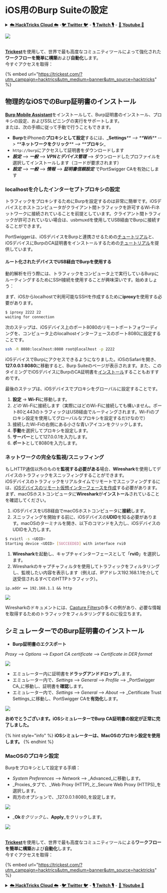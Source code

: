 # iOS用のBurp Suiteの設定

<details>

<summary><a href="https://cloud.hacktricks.xyz/pentesting-cloud/pentesting-cloud-methodology"><strong>☁️ HackTricks Cloud ☁️</strong></a> -<a href="https://twitter.com/hacktricks_live"><strong>🐦 Twitter 🐦</strong></a> - <a href="https://www.twitch.tv/hacktricks_live/schedule"><strong>🎙️ Twitch 🎙️</strong></a> - <a href="https://www.youtube.com/@hacktricks_LIVE"><strong>🎥 Youtube 🎥</strong></a></summary>

* **サイバーセキュリティ会社で働いていますか？** **HackTricksで会社を宣伝**したいですか？または、**PEASSの最新バージョンにアクセスしたり、HackTricksをPDFでダウンロード**したいですか？[**SUBSCRIPTION PLANS**](https://github.com/sponsors/carlospolop)をチェックしてください！
* [**The PEASS Family**](https://opensea.io/collection/the-peass-family)を見つけてください。独占的な[**NFT**](https://opensea.io/collection/the-peass-family)のコレクションです。
* [**公式のPEASS＆HackTricksのグッズ**](https://peass.creator-spring.com)を手に入れましょう。
* [**💬**](https://emojipedia.org/speech-balloon/) [**Discordグループ**](https://discord.gg/hRep4RUj7f)または[**telegramグループ**](https://t.me/peass)に**参加**するか、**Twitter**で**フォロー**してください[**🐦**](https://github.com/carlospolop/hacktricks/tree/7af18b62b3bdc423e11444677a6a73d4043511e9/\[https:/emojipedia.org/bird/README.md)[**@carlospolopm**](https://twitter.com/hacktricks_live)**。**
* **ハッキングのトリックを共有するには、PRを** [**hacktricks repo**](https://github.com/carlospolop/hacktricks) **と** [**hacktricks-cloud repo**](https://github.com/carlospolop/hacktricks-cloud) **に提出してください。**

</details>

![](<../.gitbook/assets/image (9) (1) (2).png>)

\
[**Trickest**](https://trickest.io/)を使用して、世界で最も高度なコミュニティツールによって強化された**ワークフローを簡単に構築**および**自動化**します。\
今すぐアクセスを取得：

{% embed url="https://trickest.com/?utm_campaign=hacktrics&utm_medium=banner&utm_source=hacktricks" %}

## 物理的なiOSでのBurp証明書のインストール

[**Burp Mobile Assistant**](https://portswigger.net/burp/documentation/desktop/tools/mobile-assistant/installing)をインストールして、Burp証明書のインストール、プロキシの設定、およびSSLピニングの実行をサポートします。\
または、次の手順に従って手動で行うこともできます。

* **Burp**をiPhoneの**プロキシとして設定**するには、**\_Settings**_\*\* --> \*\*_**Wifi**_\*\* --> \*\*_**ネットワークをクリック**_\*\* --> \*\*_**プロキシ**\_
* `http://burp`にアクセスして証明書をダウンロードします
* _**設定**_ --> _**一般**_ --> _**VPNとデバイス管理**_ --> ダウンロードしたプロファイルを選択してインストールします（コードが要求されます）
* _**設定**_ --> _**一般**_ --> _**情報**_ --> _**証明書信頼設定**_ でPortSwigger CAを有効にします

### localhostを介したインターセプトプロキシの設定

トラフィックをプロキシするためにBurpを設定するのは非常に簡単です。iOSデバイスとホストコンピュータがクライアント間トラフィックを許可するWi-Fiネットワークに接続されていることを前提としています。クライアント間トラフィックが許可されていない場合は、usbmuxdを使用してUSB経由でBurpに接続することができます。

PortSwiggerは、iOSデバイスをBurpと連携させるための[チュートリアル](https://support.portswigger.net/customer/portal/articles/1841108-configuring-an-ios-device-to-work-with-burp)と、iOSデバイスにBurpのCA証明書をインストールするための[チュートリアル](https://support.portswigger.net/customer/portal/articles/1841109-installing-burp-s-ca-certificate-in-an-ios-device)を提供しています。

#### ルート化されたデバイスでUSB経由でBurpを使用する

動的解析を行う際には、トラフィックをコンピュータ上で実行しているBurpにルーティングするためにSSH接続を使用することが興味深いです。始めましょう：

まず、iOSからlocalhostで利用可能なSSHを作成するために**iproxy**を使用する必要があります。
```bash
$ iproxy 2222 22
waiting for connection
```
次のステップは、iOSデバイス上のポート8080のリモートポートフォワーディングを、コンピュータ上のlocalhostインターフェースのポート8080に設定することです。
```bash
ssh -R 8080:localhost:8080 root@localhost -p 2222
```
iOSデバイスでBurpにアクセスできるようになりました。iOSのSafariを開き、**127.0.0.1:8080**に移動すると、Burp Suiteのページが表示されます。また、このタイミングでiOSデバイスにBurpのCA証明書を[インストール](https://support.portswigger.net/customer/portal/articles/1841109-installing-burp-s-ca-certificate-in-an-ios-device)することもおすすめです。

最後のステップは、iOSデバイスでプロキシをグローバルに設定することです。

1. **設定** -> **Wi-Fi**に移動します。
2. _どの_ Wi-Fiに接続します（実際にはどのWi-Fiに接続しても構いません。ポート80と443のトラフィックはUSB経由でルーティングされます。Wi-Fiのプロキシ設定を使用してグローバルなプロキシを設定するだけなので）
3. 接続したWi-Fiの右側にある小さな青いアイコンをクリックします。
4. **手動**を選択してプロキシを設定します。
5. **サーバー**として127.0.0.1を入力します。
6. **ポート**として8080を入力します。

### ネットワークの完全な監視/スニッフィング

もしHTTP通信以外のものを**監視する必要がある**場合、**Wireshark**を使用してデバイスのトラフィックをスニッフィングすることができます。\
iOSデバイスのトラフィックをリアルタイムでリモートでスニッフィングするには、[iOSデバイスのリモート仮想インターフェースを作成](https://stackoverflow.com/questions/9555403/capturing-mobile-phone-traffic-on-wireshark/33175819#33175819)する必要があります。まず、macOSホストコンピュータに**Wireshark**が**インストール**されていることを確認してください。

1. iOSデバイスをUSB経由でmacOSホストコンピュータに**接続**します。
2. スニッフィングを開始する前に、iOSデバイスの**UDID**を知る必要があります。macOSのターミナルを開き、以下のコマンドを入力し、iOSデバイスのUDIDを入力します。
```bash
$ rvictl -s <UDID>
Starting device <UDID> [SUCCEEDED] with interface rvi0
```
1. **Wireshark**を起動し、キャプチャインターフェースとして「**rvi0**」を選択します。
2. Wiresharkのキャプチャフィルタを使用してトラフィックをフィルタリングし、監視したい内容を表示します（例えば、IPアドレス192.168.1.1を介して送受信されるすべてのHTTPトラフィック）。
```
ip.addr == 192.168.1.1 && http
```
![](<../../.gitbook/assets/image (472).png>)

Wiresharkのドキュメントには、[Capture Filters](https://wiki.wireshark.org/CaptureFilters)の多くの例があり、必要な情報を取得するためのトラフィックをフィルタリングするのに役立ちます。

## シミュレーターでのBurp証明書のインストール

* **Burp証明書のエクスポート**

_Proxy_ --> _Options_ --> _Export CA certificate_ --> _Certificate in DER format_

![](<../../.gitbook/assets/image (459).png>)

* エミュレーター内に証明書を**ドラッグアンドドロップ**します。
* エミュレーター内で、_Settings_ --> _General_ --> _Profile_ --> _PortSwigger CA_に移動し、証明書を**確認**します。
* エミュレーター内で、_Settings_ --> _General_ --> _About_ --> _Certificate Trust Settings_に移動し、PortSwigger CAを**有効化**します。

![](<../../.gitbook/assets/image (460).png>)

**おめでとうございます。iOSシミュレーターでBurp CA証明書の設定が正常に完了しました。**

{% hint style="info" %}
**iOSシミュレーターは、MacOSのプロキシ設定を使用します。**
{% endhint %}

### MacOSのプロキシ設定

Burpをプロキシとして設定する手順：

* _System Preferences_ --> _Network_ --> _Advanced_に移動します。
* _Proxies_タブで、_Web Proxy (HTTP)_と_Secure Web Proxy (HTTPS)_を選択します。
* 両方のオプションで、_127.0.0.1:8080_を設定します。

![](<../../.gitbook/assets/image (461).png>)

* _**Ok**_をクリックし、_**Apply**_をクリックします。

![](<../.gitbook/assets/image (9) (1) (2).png>)

\
[**Trickest**](https://trickest.io/)を使用して、世界で最も高度なコミュニティツールによる**ワークフローを簡単に構築**および**自動化**します。\
今すぐアクセスを取得：

{% embed url="https://trickest.com/?utm_campaign=hacktrics&utm_medium=banner&utm_source=hacktricks" %}

<details>

<summary><a href="https://cloud.hacktricks.xyz/pentesting-cloud/pentesting-cloud-methodology"><strong>☁️ HackTricks Cloud ☁️</strong></a> -<a href="https://twitter.com/hacktricks_live"><strong>🐦 Twitter 🐦</strong></a> - <a href="https://www.twitch.tv/hacktricks_live/schedule"><strong>🎙️ Twitch 🎙️</strong></a> - <a href="https://www.youtube.com/@hacktricks_LIVE"><strong>🎥 Youtube 🎥</strong></a></summary>

* **サイバーセキュリティ企業で働いていますか？ HackTricksであなたの会社を宣伝したいですか？または、最新バージョンのPEASSを入手したり、HackTricksをPDFでダウンロードしたりしたいですか？[**SUBSCRIPTION PLANS**](https://github.com/sponsors/carlospolop)をチェックしてください！
* [**The PEASS Family**](https://opensea.io/collection/the-peass-family)をご覧ください。独占的な[**NFT**](https://opensea.io/collection/the-peass-family)のコレクションです。
* [**公式のPEASS＆HackTricksグッズ**](https://peass.creator-spring.com)を手に入れましょう。
* [**💬**](https://emojipedia.org/speech-balloon/) [**Discordグループ**](https://discord.gg/hRep4RUj7f)または[**Telegramグループ**](https://t.me/peass)に参加するか、**Twitter** [**🐦**](https://github.com/carlospolop/hacktricks/tree/7af18b62b3bdc423e11444677a6a73d4043511e9/\[https:/emojipedia.org/bird/README.md)[**@carlospolopm**](https://twitter.com/hacktricks_live)**をフォローしてください。**
* **ハッキングのトリックを共有するには、**[**hacktricks repo**](https://github.com/carlospolop/hacktricks)**と**[**hacktricks-cloud repo**](https://github.com/carlospolop/hacktricks-cloud)**にPRを提出してください。**

</details>
